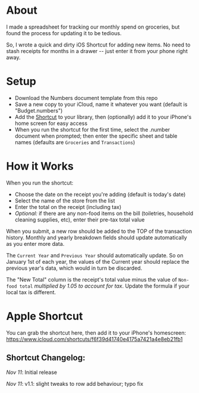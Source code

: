 # About 

I made a spreadsheet for tracking our monthly spend on groceries, but found the process for updating it to be tedious. 

So, I wrote a quick and dirty iOS Shortcut for adding new items. No need to stash receipts for months in a drawer -- just enter it from your phone right away. 

# Setup
- Download the Numbers document template from this repo
- Save a new copy to your iCloud, name it whatever you want (default is "Budget.numbers")
- Add the [Shortcut](https://www.icloud.com/shortcuts/f6f39d41740e4175a7421a4e8eb21fb1) to your library, then (optionally) add it to your iPhone's home screen for easy access
- When you run the shortcut for the first time, select the .number document when prompted; then enter the specific sheet and table names (defaults are `Groceries` and `Transactions`)

# How it Works

When you run the shortcut:
- Choose the date on the receipt you're adding (default is today's date)
- Select the name of the store from the list
- Enter the total on the receipt (including tax)
- _*Optional:*_ if there are any non-food items on the bill (toiletries, household cleaning supplies, etc), enter their pre-tax total value

When you submit, a new row should be added to the TOP of the transaction history. Monthly and yearly breakdown fields should update automatically as you enter more data. 

The `Current Year` and `Previous Year` should automatically update. So on January 1st of each year, the values of the Current year should replace the previous year's data, which would in turn be discarded.

The "New Total" column is the receipt's total value minus the value of `Non-food total` _multiplied by 1.05 to account for tax_. Update the formula if your local tax is different.

# Apple Shortcut
You can grab the shortcut here, then add it to your iPhone's homescreen:
https://www.icloud.com/shortcuts/f6f39d41740e4175a7421a4e8eb21fb1

## Shortcut Changelog:
_Nov 11_: Initial release

_Nov 11_: v1.1: slight tweaks to row add behaviour; typo fix
